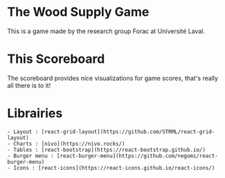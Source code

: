 # The Wood Supply Game

This is a game made by the research group Forac at Université Laval.

# This Scoreboard

The scoreboard provides nice visualizations for game scores, that's really all there is to it!

# Librairies

    - Layout : [react-grid-layout](https://github.com/STRML/react-grid-layout)
    - Charts : [nivo](https://nivo.rocks/)
    - Tables : [react-bootstrap](https://react-bootstrap.github.io/)
    - Burger menu : [react-burger-menu](https://github.com/negomi/react-burger-menu)
    - Icons : [react-icons](https://react-icons.github.io/react-icons/)
